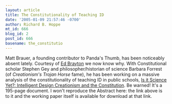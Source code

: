 ```yaml
---
layout: article
title: The Constitutionality of Teaching ID
date: '2005-01-09 21:57:46 -0700'
author: Richard B. Hoppe
mt_id: 666
blog_id: 2
post_id: 666
basename: the_constitutio
---
```

Matt Brauer, a founding contributor to Panda's Thumb, has been noticeably absent lately.  Courtesy of [Ed Brayton](http://www.stcynic.com/blog/archives/2005/01/id_and_the_cons.php) we now know why.  With Constitutional scholar Stephen Gey and philosopher/historian of science Barbara Forrest (of _Creationism's Trojan Horse_ fame), he has been working on a massive analysis of the constitutionality of teaching ID in public schools, [Is it Science Yet?: Intelligent Design Creationism and the Constitution](http://papers.ssrn.com/sol3/papers.cfm?abstract_id=590882).  Be warned!  It's a 195-page document.  I won't reproduce the Abstract here: the link above is to it and the working paper itself is available for download at that link.
